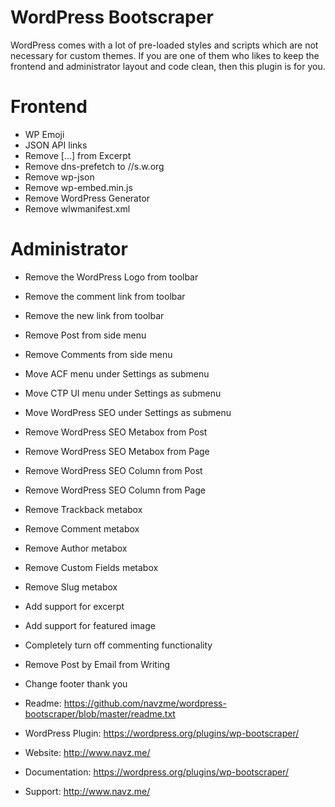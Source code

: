 # WordPress Bootscraper
WordPress comes with a lot of pre-loaded styles and scripts which are not necessary for custom themes. If you are one of them who likes to keep the frontend and administrator layout and code clean, then this plugin is for you.

# Frontend
* WP Emoji
* JSON API links
* Remove [...] from Excerpt
* Remove dns-prefetch to //s.w.org
* Remove wp-json
* Remove wp-embed.min.js
* Remove WordPress Generator
* Remove wlwmanifest.xml

# Administrator
* Remove the WordPress Logo from toolbar
* Remove the comment link from toolbar
* Remove the new link from toolbar
* Remove Post from side menu
* Remove Comments from side menu
* Move ACF menu under Settings as submenu
* Move CTP UI menu under Settings as submenu
* Move WordPress SEO under Settings as submenu
* Remove WordPress SEO Metabox from Post
* Remove WordPress SEO Metabox from Page
* Remove WordPress SEO Column from Post
* Remove WordPress SEO Column from Page
* Remove Trackback metabox
* Remove Comment metabox
* Remove Author metabox
* Remove Custom Fields metabox
* Remove Slug metabox
* Add support for excerpt
* Add support for featured image
* Completely turn off commenting functionality
* Remove Post by Email from Writing
* Change footer thank you

* Readme: https://github.com/navzme/wordpress-bootscraper/blob/master/readme.txt
* WordPress Plugin: https://wordpress.org/plugins/wp-bootscraper/
* Website: http://www.navz.me/
* Documentation: https://wordpress.org/plugins/wp-bootscraper/
* Support: http://www.navz.me/